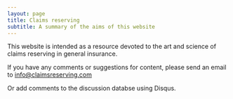 ```yaml
---
layout: page
title: Claims reserving
subtitle: A summary of the aims of this website
---
```

This website is intended as a resource devoted to the art and science
of claims reserving in general insurance.

If you have any comments or suggestions for content, please send an email to info@claimsreserving.com

Or add comments to the discussion databse using Disqus.




